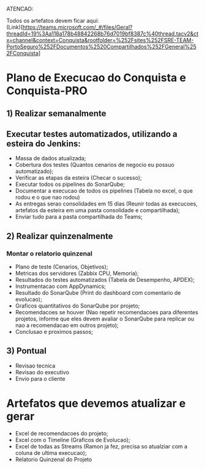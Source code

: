 ATENCAO:

Todos os artefatos devem ficar aqui:<br />
(Link)[https://teams.microsoft.com/_#/files/Geral?threadId=19%3Aa118a178b48842268b76d7019bf8387c%40thread.tacv2&ctx=channel&context=Conquista&rootfolder=%252Fsites%252FSRE-TEAM-PortoSeguro%252FDocumentos%2520Compartilhados%252FGeneral%252FConquista]

# Plano de Execucao do Conquista e Conquista-PRO

## 1) Realizar semanalmente

## Executar testes automatizados, utilizando a esteira do Jenkins:
- Massa de dados atualizada;
- Cobertura dos testes (Quantos cenarios de negocio eu possuo automatizado);
- Verificar as etapas da esteira (Checar o sucesso);
- Executar todos os pipelines do SonarQube;
- Documentar a execucao de todos os pipelines (Tabela no excel, o que rodou e o que nao rodou)
- As entregas serao consolidades em 15 dias (Reunir todas as execucoes, artefatos da esteira em uma pasta consolidade e compartilhada);
- Enviar tudo para a pasta compartilhada do Teams;

## 2) Realizar quinzenalmente

### Montar o relatorio quinzenal
- Plano de teste (Cenarios, Objetivos);
- Metricas dos servidores (Zabbix CPU, Memoria);
- Resultados do testes automatizados (Tabela de Desempenho, APDEX);
- Instrumentacao com AppDynamics;
- Resultado do SonarQube (Print do dashboard com comentario de evolucao);
- Graficos quantitativos do SonarQube por projeto;
- Recomendacoes se houver (Nao repetir recomendacoes para diferentes projetos, informe que eles devem avaliar o SonarQube para replicar ou nao a recomendacao em outros projeto);
- Conclusao e proximos passos;

## 3) Pontual
- Revisao tecnica
- Revisao do executivo
- Envio para o cliente


# Artefatos que devemos atualizar e gerar
- Excel de recomendacoes do projeto;
- Excel com o Timeline (Graficos de Evolucao);
- Excel de todas as Streams (Ramon ja fez, precisa so atualziar com a coluna de ultima execucao);
- Relatorio Quinzenal do Projeto
